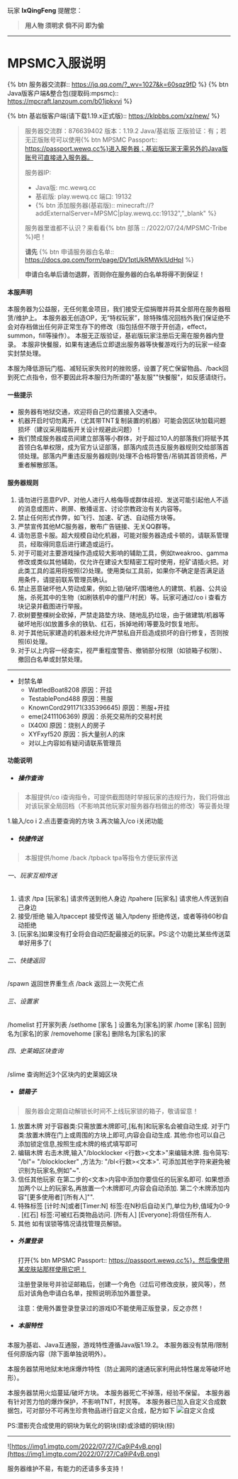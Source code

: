 玩家 **lxQingFeng** 提醒您：

> **用人物 须明求 倘不问 即为偷**

---

# MPSMC入服说明

{% btn 服务器交流群:: https://jq.qq.com/?_wv=1027&k=60sqz9fD %}
{% btn Java版客户端&整合包(提取码:mpsmc):: https://mpcraft.lanzoum.com/b01jpkvvi %}

{% btn 基岩版客户端(请下载1.19.x正式版):: https://klpbbs.com/xz/new/ %}

> 服务器交流群：876639402
> 版本：1.19.2 Java/基岩版
> 正版验证：有；若无正版账号可以使用{% btn MPSMC Passport:: https://passport.wewq.cc%}进入服务器；基岩版玩家无需另外的Java版账号可直接进入服务器。
>
> 服务器IP:
>
> * Java版: mc.wewq.cc
> * 基岩版: play.wewq.cc 端口: 19132
> * {% btn 添加服务器(基岩版):: minecraft://?addExternalServer=MPSMC|play.wewq.cc:19132","_blank" %}
>
> 服务器里谁都不认识？来看看{% btn 部落 :: /2022/07/24/MPSMC-Tribe %}吧！
>
> **请先** {% btn 申请服务器白名单:: https://docs.qq.com/form/page/DV1ptUkRMWklUdHpI %}
>
> **申请白名单后请勿退群，否则你在服务器的白名单将得不到保证！**

#### 本服声明

本服务器为公益服，无任何氪金项目，我们接受无偿捐赠并将其全部用在服务器租赁/维护上。
本服务器无创造OP，无“特权玩家”，除特殊情况回档外我们保证绝不会对存档做出任何非正常生存下的修改（指包括但不限于开创造，effect，summon，fill等操作）。
本服无正版验证，基岩版玩家注册后无需在服务器内登录。
本服非快餐服，如果有速通后立即退出服务器等快餐游戏行为的玩家一经查实封禁处理。

本服为降低游玩门槛、减轻玩家失败时的挫败感，设置了死亡保留物品、/back回到死亡点指令，但不要因此将本服归为所谓的"基友服""快餐服"，如反感请绕行。

#### 一些提示

* 服务器有地狱交通，欢迎将自己的位置接入交通中。
* 机器开启时切勿离开，（尤其带TNT复制装置的机器）可能会因区块加载问题损坏（建议采用踏板开关设计规避此问题）！
* 我们赞成服务器成员间建立部落等小群体，对于超过10人的部落我们将赋予其首领白名单权限，成为官方认证部落，部落内成员违反服务器规则交给部落首领处理。部落内严重违反服务器规则/处理不合格将警告/吊销其首领资格，严重者解散部落。

#### 服务器规则

1. 请勿进行恶意PVP、对他人进行人格侮辱或群体歧视、发送可能引起他人不适的消息或图片、刷屏、散播谣言、讨论宗教政治有关内容等。
2. 禁止任何形式作弊，如飞行、加速、矿透、自动搭方块等。
3. 严禁宣传其他MC服务器，散布广告链接、无关QQ群等。
4. 请勿恶意卡服。超大规模自动化机器，可能对服务器造成卡顿的，请联系管理员，经取得同意后进行建造或运行。
5. 对于可能对主要游戏操作造成较大影响的辅助工具，例如tweakroo、gamma修改或类似其他辅助，仅允许在建设大型精密工程时使用，挖矿请插火把。对此类工具的滥用将按照(2)处理。使用类似工具前，如果你不确定是否满足适用条件，请提前联系管理员确认。
6. 禁止恶意破坏他人劳动成果，例如上锁/破坏/围堵他人的建筑、机器、公共设施，杀死其中的生物（如刷铁机中的僵尸/村民）等。玩家可通过/co i 查看方块记录并截图进行举报。
7. 砍树要整棵树全砍掉，严禁走路垫方块、随地乱扔垃圾，由于做建筑/机器等破坏地形(如放置多余的铁轨、红石，拆掉地砖)等要及时恢复地形。
8. 对于其他玩家建造的机器未经允许严禁私自开启造成损坏的自行修复，否则按照(6)处理。
9. 对于以上内容一经查实，视严重程度警告、撤销部分权限（如锁箱子权限）、撤回白名单或封禁处理。

---

* 封禁名单
  * WattledBoat8208 原因：开挂
  * TestablePond488 原因：熊服
  * KnownCord291171(335396645) 原因：熊服+开挂
  * eme(2411106369) 原因：杀死交易所的交易村民
  * IX40XI 原因：烧别人的房子
  * XYFxyf520 原因：拆大量别人的床
  * 对以上内容如有疑问请联系管理员

#### 功能说明

* ##### 操作查询

> 本服提供/co i查询指令，可提供截图随时举报玩家的违规行为，我们将做出对该玩家全局回档（不影响其他玩家对服务器存档做出的修改）等妥善处理

1.输入/co i
2.点击要查询的方块
3.再次输入/co i关闭功能

* ##### 快捷传送

> 本服提供/home /back /tpback tpa等指令方便玩家传送

###### 一、玩家互相传送

1. 请求
   /tpa [玩家名] 请求传送到他人身边
   /tpahere [玩家名] 请求他人传送到自己身边
2. 接受/拒绝
   输入/tpaccept 接受传送
   输入/tpdeny 拒绝传送，或者等待60秒自动拒绝
3. [玩家名]如果没有打全将会自动匹配最接近的玩家。PS:这个功能比某些传送菜单好用多了(

###### 二、快捷返回

/spawn 返回世界重生点
/back 返回上一次死亡点

###### 三、设置家

/homelist 打开家列表
/sethome [家名 ] 设置名为[家名]的家
/home [家名] 回到名为[家名]的家
/removehome [家名] 删除名为[家名]的家

###### 四、史莱姆区块查询

/slime 查询附近3个区块内的史莱姆区块

* ##### 锁箱子

> 服务器会定期自动解锁长时间不上线玩家锁的箱子，敬请留意！

1. 放置木牌
   对于容器类:只需放置木牌即可,[私有]和玩家名会被自动生成.
   对于门类:放置木牌在门上或周围的方块上即可,内容会自动生成.
   其他:你也可以自己添加锁定信息,按照生成木牌的格式填写即可
2. 编辑木牌
   右击木牌,输入"/blocklocker <行数><文本>"来编辑木牌.
   指令简写: "/bl"= "/blocklocker" ,方法为: "/bl<行数><文本>".
   可添加其他字符来避免被识别为玩家名,例如"~".
3. 信任其他玩家
   在第二步的<文本>内容中添加你要信任的玩家名即可.
   如果想添加两个以上的玩家名,再放置一个木牌即可,内容会自动添加.
   第二个木牌添加内容"[更多使用者]′[所有人]"".
4. 特殊标签
   [计时:N]或者[Timer:N] 标签:在N秒后自动关门,单位为秒,值域为0-9 .
   [红石] 标签:可被红石类物品访问.
   [所有人] [Everyone]:将信任所有人.
5. 其他
   如有误锁等情况请找管理员解锁。

* ##### 外置登录

  打开{% btn MPSMC Passport:: https://passport.wewq.cc%}，然后像使用某皮肤站那样使用它吧！

  注册登录账号并验证邮箱后，创建一个角色（过后可修改皮肤，披风等），然后对该角色申请白名单，按照说明添加外置登录。

  注意：使用外置登录登录过的游戏ID不能使用正版登录，反之亦然！
* ##### 本服特性

本服为基岩、Java互通服，游戏特性遵循Java版1.19.2。
本服务器没有禁用/限制任何原版内容（除下面单独说明外）。

本服务器禁用地狱末地床爆炸特性（防止漏网的速通玩家利用此特性屠龙等破坏地形）。

本服务器禁用火焰蔓延/破坏方块。
本服务器死亡不掉落，经验不保留。
本服务器有针对苦力怕的爆炸保护，不影响TNT，村民等。
本服务器已加入自定义合成数据包，可对部分不可再生珍贵物品进行自定义合成，配方如下
![自定义合成](https://img1.imgtp.com/2022/07/18/LGn9CZrW.png)

PS:潜影壳合成使用的铜块为氧化的铜块(绿)或涂蜡的铜块(棕)

---

![https://img1.imgtp.com/2022/07/27/Ca9iP4vB.png](https://img1.imgtp.com/2022/07/27/Ca9iP4vB.png)

服务器维护不易，有能力的还请多多支持！
